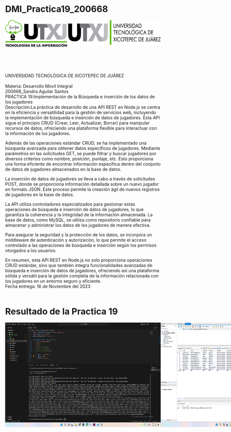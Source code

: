 # DMI_Practica19_200668
<div style="display: flex; justify-content: space-between;">
    <img align="left" src="https://github.com/Sanders2616/DMI_Practica16_200668/blob/27d5005f48d746c6df7b8ffe5a3d0b4dedbe6e6f/logos/LOGO%20TIC.png?raw=true" alt="Imagen 1" width="200"; />
    <img align="right" src="https://github.com/Sanders2616/DMI_Practica16_200668/blob/27d5005f48d746c6df7b8ffe5a3d0b4dedbe6e6f/logos/LOGO%20UTXJ%202019.png?raw=true" alt="Imagen 2" width="300" height="80" />
</div><br><br><br><br><br>
UNIVERSIDAD TECNOLÓGICA DE XICOTEPEC DE JUÁREZ <br><br>
Materia: Desarrollo Movil Integral <br>
200668_Sandra Aguilar Santos<br>
PRÁCTICA 19:Implementación de la Búsqueda e inserción de los datos de los jugadores<br>
Descripción:La práctica de desarrollo de una API REST en Node.js se centra en la eficiencia y versatilidad para la gestión de servicios web, incluyendo la implementación de búsqueda e inserción de datos de jugadores. Esta API sigue el principio CRUD (Crear, Leer, Actualizar, Borrar) para manipular recursos de datos, ofreciendo una plataforma flexible para interactuar con la información de los jugadores.

Además de las operaciones estándar CRUD, se ha implementado una búsqueda avanzada para obtener datos específicos de jugadores. Mediante parámetros en las solicitudes GET, se puede filtrar y buscar jugadores por diversos criterios como nombre, posición, puntaje, etc. Esto proporciona una forma eficiente de encontrar información específica dentro del conjunto de datos de jugadores almacenados en la base de datos.

La inserción de datos de jugadores se lleva a cabo a través de solicitudes POST, donde se proporciona información detallada sobre un nuevo jugador en formato JSON. Este proceso permite la creación ágil de nuevos registros de jugadores en la base de datos.

La API utiliza controladores especializados para gestionar estas operaciones de búsqueda e inserción de datos de jugadores, lo que garantiza la coherencia y la integridad de la información almacenada. La base de datos, como MySQL, se utiliza como repositorio confiable para almacenar y administrar los datos de los jugadores de manera efectiva.

Para asegurar la seguridad y la protección de los datos, se incorpora un middleware de autenticación y autorización, lo que permite el acceso controlado a las operaciones de búsqueda e inserción según los permisos otorgados a los usuarios.

En resumen, esta API REST en Node.js no solo proporciona operaciones CRUD estándar, sino que también integra funcionalidades avanzadas de búsqueda e inserción de datos de jugadores, ofreciendo así una plataforma sólida y versátil para la gestión completa de la información relacionada con los jugadores en un entorno seguro y eficiente. <br>
Fecha entrega: 16 de Noviembre del 2023 <br> <br>

# Resultado de la Practica 19

<div style="display: flex; justify-content:">
<img align="left" src="img/1.png?raw=true" alt="Imagen 1" width="800";/>
<img align="left" src="img/2.png?raw=true" alt="Imagen 1" width="800";/>
<img align="left" src="img/3.png?raw=true" alt="Imagen 1" width="800";/>
<img align="left" src="img/4.png?raw=true" alt="Imagen 1" width="800";/>
<img align="left" src="img/5.png?raw=true" alt="Imagen 1" width="800";/>
<img align="left" src="img/6.png?raw=true" alt="Imagen 1" width="800";/>
    



</div>
